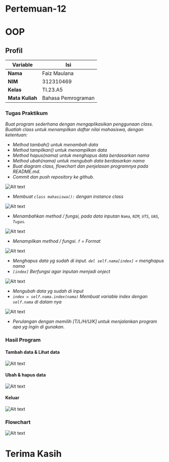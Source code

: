 # Pertemuan-12
# OOP

## Profil
| Variable | Isi |
| -------- | --- |
| **Nama** | Faiz Maulana |
| **NIM** | 312310469 |
| **Kelas** | TI.23.A5 |
| **Mata Kuliah** | Bahasa Pemrograman |

### Tugas Praktikum
_Buat program sederhana dengan mengaplikasikan penggunaan class. Buatlah 
class untuk menampilkan daftar nilai mahasiswa, dengan ketentuan:_
- _Method tambah() untuk menambah data_
- _Method tampilkan() untuk menampilkan data_
- _Method hapus(nama) untuk menghapus data berdasarkan nama_
- _Method ubah(nama) untuk mengubah data berdasarkan nama_
- _Buat diagram class, flowchart dan penjelasan programnya pada README.md._
- _Commit dan push repository ke github._


![Alt text](Gambar/image.png)
- _Membuat `class mahasiswa():` dengan instance class_ 

![Alt text](Gambar/image-1.png)
- _Menambahkan method / fungsi, pada data inputan `Nama`, `NIM`, `UTS`, `UAS`, `Tugas`._


![Alt text](Gambar/image-2.png)
- _Menampilkan method / fungsi. `f` = Format_

![Alt text](Gambar/image-3.png)

- _Menghapus data yg sudah di input. `del self.nama[index]` = menghapus nama_
- _`[index]` Berfungsi agar inputan menjadi onject_

![Alt text](Gambar/image-4.png)
- _Mengubah data yg sudah di input_
- _`index = self.nama.index(nama)` Membuat variable index dengan `self.nama` di dalam nya_

![Alt text](Gambar/image-5.png)
- _Perulangan dengan memilih [T/L/H/U/K] untuk menjalankan program apa yg ingin di gunakan._

### Hasil Program 

#### Tambah data & Lihat data  
![Alt text](Gambar/image-6.png)

#### Ubah & hapus data
![Alt text](Gambar/image-7.png)

#### Keluar
![Alt text](Gambar/image-8.png)

### Flowchart
![Alt text](Gambar/image-9.png)

# Terima Kasih
